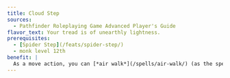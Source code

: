 ```yaml
---
title: Cloud Step
sources:
  - Pathfinder Roleplaying Game Advanced Player's Guide
flavor_text: Your tread is of unearthly lightness.
prerequisites:
  - [Spider Step](/feats/spider-step/)
  - monk level 12th
benefit: |
  As a move action, you can [*air walk*](/spells/air-walk/) (as the spell) up to half your slow fall distance, maximum 50 feet. You must reach a solid, level surface by the end of your turn or you will fall.
---
```


